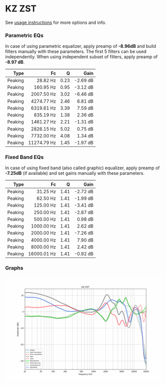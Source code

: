 # KZ ZST
See [usage instructions](https://github.com/jaakkopasanen/AutoEq#usage) for more options and info.

### Parametric EQs
In case of using parametric equalizer, apply preamp of **-8.96dB** and build filters manually
with these parameters. The first 5 filters can be used independently.
When using independent subset of filters, apply preamp of **-8.97 dB**.

| Type    | Fc          |    Q | Gain     |
|--------:|------------:|-----:|---------:|
| Peaking | 28.82 Hz    | 0.23 | -2.69 dB |
| Peaking | 160.95 Hz   | 0.95 | -3.12 dB |
| Peaking | 2007.50 Hz  | 3.02 | -6.46 dB |
| Peaking | 4274.77 Hz  | 2.46 | 6.81 dB  |
| Peaking | 6319.61 Hz  | 3.39 | 7.59 dB  |
| Peaking | 835.19 Hz   | 1.38 | 2.36 dB  |
| Peaking | 1461.27 Hz  | 2.21 | -1.31 dB |
| Peaking | 2826.15 Hz  | 5.02 | 0.75 dB  |
| Peaking | 7732.00 Hz  | 4.08 | 1.34 dB  |
| Peaking | 11274.79 Hz | 1.45 | -1.97 dB |

### Fixed Band EQs
In case of using fixed band (also called graphic) equalizer, apply preamp of **-7.25dB**
(if available) and set gains manually with these parameters.

| Type    | Fc          |    Q | Gain     |
|--------:|------------:|-----:|---------:|
| Peaking | 31.25 Hz    | 1.41 | -2.72 dB |
| Peaking | 62.50 Hz    | 1.41 | -1.99 dB |
| Peaking | 125.00 Hz   | 1.41 | -3.41 dB |
| Peaking | 250.00 Hz   | 1.41 | -2.87 dB |
| Peaking | 500.00 Hz   | 1.41 | 0.98 dB  |
| Peaking | 1000.00 Hz  | 1.41 | 2.62 dB  |
| Peaking | 2000.00 Hz  | 1.41 | -7.26 dB |
| Peaking | 4000.00 Hz  | 1.41 | 7.90 dB  |
| Peaking | 8000.00 Hz  | 1.41 | 2.42 dB  |
| Peaking | 16000.01 Hz | 1.41 | -0.92 dB |

### Graphs
![](./KZ%20ZST.png)